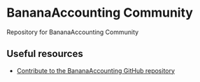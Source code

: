 # BananaAccounting Community
Repository for BananaAccounting Community

## Useful resources
 * [Contribute to the BananaAccounting GitHub repository](https://www.banana.ch/doc/en/node/8972)

